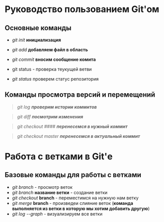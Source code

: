 # Руководство пользованием Git'ом

## Основные команды

- *git init* **инициализация**

- *git add* **добавляем файл в область**

- *git commit* **вносим сообщение комита**

- git status - проверка теукущей ветви
- *git status* проверем статус репозитория

## Команды просмотра версий и перемещений

> *git log* ***проверим истории коммитов***

> *git diff* ***посмотрим изменения***

> *git checkout ####* ***перенесемся в нужный коммит***

> *git checkout master* ***перенесемся в актуальный коммит***

# Работа с ветками в Git'е

## Базовые  команды для работы с ветками

* *git branch* - просмотр веток
* *git branch* **название ветки** - создание ветки
* *git checkout* **branch** - переместимся на нужную нам ветку 
* *git merge* **branch** - произведеи слияние веток (**команда выполняется из ветки в которую мы хотим добавить другую**)
* *git log --graph* - визуализируем все ветки


